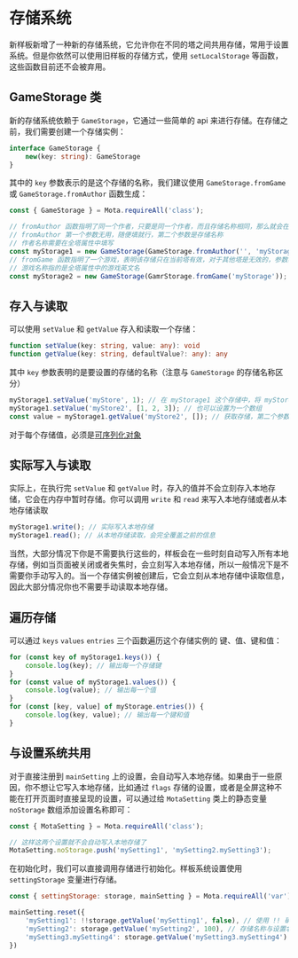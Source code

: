 # 存储系统

新样板新增了一种新的存储系统，它允许你在不同的塔之间共用存储，常用于设置系统。但是你依然可以使用旧样板的存储方式，使用 `setLocalStorage` 等函数，这些函数目前还不会被弃用。

## GameStorage 类

新的存储系统依赖于 `GameStorage`，它通过一些简单的 api 来进行存储。在存储之前，我们需要创建一个存储实例：

```ts
interface GameStorage {
    new(key: string): GameStorage
}
```

其中的 `key` 参数表示的是这个存储的名称，我们建议使用 `GameStorage.fromGame` 或 `GameStorage.fromAuthor` 函数生成：

```js
const { GameStorage } = Mota.requireAll('class');

// fromAuthor 函数指明了同一个作者，只要是同一个作者，而且存储名称相同，那么就会在不同塔之间共通
// fromAuthor 第一个参数无用，随便填就行，第二个参数是存储名称
// 作者名称需要在全塔属性中填写
const myStorage1 = new GameStorage(GameStorage.fromAuthor('', 'myStorage'));
// fromGame 函数指明了一个游戏，表明该存储只在当前塔有效，对于其他塔是无效的，参数表示存储名称
// 游戏名称指的是全塔属性中的游戏英文名
const myStorage2 = new GameStorage(GamrStorage.fromGame('myStorage'));
```

## 存入与读取

可以使用 `setValue` 和 `getValue` 存入和读取一个存储：

```ts
function setValue(key: string, value: any): void
function getValue(key: string, defaultValue?: any): any
```

其中 `key` 参数表明的是要设置的存储的名称（注意与 `GameStorage` 的存储名称区分）

```js
myStorage1.setValue('myStore', 1); // 在 myStorage1 这个存储中，将 myStore 存储设置为1
myStorage1.setValue('myStore2', [1, 2, 3]); // 也可以设置为一个数组
const value = myStorage1.getValue('myStore2', []); // 获取存储，第二个参数表示默认值
```

对于每个存储值，必须是[可序列化对象](https://developer.mozilla.org/zh-CN/docs/Web/API/Web_Workers_API/Structured_clone_algorithm#%E6%94%AF%E6%8C%81%E7%9A%84%E7%B1%BB%E5%9E%8B)

## 实际写入与读取

实际上，在执行完 `setValue` 和 `getValue` 时，存入的值并不会立刻存入本地存储，它会在内存中暂时存储。你可以调用 `write` 和 `read` 来写入本地存储或者从本地存储读取

```js
myStorage1.write(); // 实际写入本地存储
myStorage1.read(); // 从本地存储读取，会完全覆盖之前的信息
```

当然，大部分情况下你是不需要执行这些的，样板会在一些时刻自动写入所有本地存储，例如当页面被关闭或者失焦时，会立刻写入本地存储，所以一般情况下是不需要你手动写入的。当一个存储实例被创建后，它会立刻从本地存储中读取信息，因此大部分情况你也不需要手动读取本地存储。

## 遍历存储

可以通过 `keys` `values` `entries` 三个函数遍历这个存储实例的 键、值、键和值：

```js
for (const key of myStorage1.keys()) {
    console.log(key); // 输出每一个存储键
}
for (const value of myStorage1.values()) {
    console.log(value); // 输出每一个值
}
for (const [key, value] of myStorage.entries()) {
    console.log(key, value); // 输出每一个键和值
}
```

## 与设置系统共用

对于直接注册到 `mainSetting` 上的设置，会自动写入本地存储。如果由于一些原因，你不想让它写入本地存储，比如通过 `flags` 存储的设置，或者是全屏这种不能在打开页面时直接呈现的设置，可以通过给 `MotaSetting` 类上的静态变量 `noStorage` 数组添加设置名称即可：

```js
const { MotaSetting } = Mota.requireAll('class');

// 这样这两个设置就不会自动写入本地存储了
MotaSetting.noStorage.push('mySetting1', 'mySetting2.mySetting3');
```

在初始化时，我们可以直接调用存储进行初始化。样板系统设置使用 `settingStorage` 变量进行存储。

```js
const { settingStorage: storage, mainSetting } = Mota.requireAll('var');

mainSetting.reset({
    'mySetting1': !!storage.getValue('mySetting1', false), // 使用 !! 确保值是布尔值
    'mySetting2': storage.getValue('mySetting2', 100), // 存储名称与设置名称一致
    'mySetting3.mySetting4': storage.getValue('mySetting3.mySetting4') // 级联设置中也是如此
})
```
